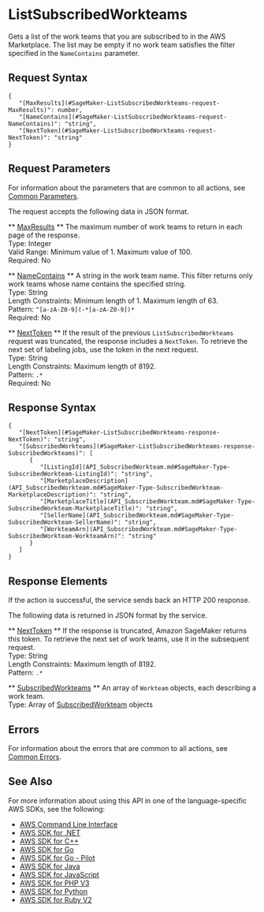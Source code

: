 # ListSubscribedWorkteams<a name="API_ListSubscribedWorkteams"></a>

Gets a list of the work teams that you are subscribed to in the AWS Marketplace\. The list may be empty if no work team satisfies the filter specified in the `NameContains` parameter\.

## Request Syntax<a name="API_ListSubscribedWorkteams_RequestSyntax"></a>

```
{
   "[MaxResults](#SageMaker-ListSubscribedWorkteams-request-MaxResults)": number,
   "[NameContains](#SageMaker-ListSubscribedWorkteams-request-NameContains)": "string",
   "[NextToken](#SageMaker-ListSubscribedWorkteams-request-NextToken)": "string"
}
```

## Request Parameters<a name="API_ListSubscribedWorkteams_RequestParameters"></a>

For information about the parameters that are common to all actions, see [Common Parameters](CommonParameters.md)\.

The request accepts the following data in JSON format\.

 ** [MaxResults](#API_ListSubscribedWorkteams_RequestSyntax) **   <a name="SageMaker-ListSubscribedWorkteams-request-MaxResults"></a>
The maximum number of work teams to return in each page of the response\.  
Type: Integer  
Valid Range: Minimum value of 1\. Maximum value of 100\.  
Required: No

 ** [NameContains](#API_ListSubscribedWorkteams_RequestSyntax) **   <a name="SageMaker-ListSubscribedWorkteams-request-NameContains"></a>
A string in the work team name\. This filter returns only work teams whose name contains the specified string\.  
Type: String  
Length Constraints: Minimum length of 1\. Maximum length of 63\.  
Pattern: `^[a-zA-Z0-9](-*[a-zA-Z0-9])*`   
Required: No

 ** [NextToken](#API_ListSubscribedWorkteams_RequestSyntax) **   <a name="SageMaker-ListSubscribedWorkteams-request-NextToken"></a>
If the result of the previous `ListSubscribedWorkteams` request was truncated, the response includes a `NextToken`\. To retrieve the next set of labeling jobs, use the token in the next request\.  
Type: String  
Length Constraints: Maximum length of 8192\.  
Pattern: `.*`   
Required: No

## Response Syntax<a name="API_ListSubscribedWorkteams_ResponseSyntax"></a>

```
{
   "[NextToken](#SageMaker-ListSubscribedWorkteams-response-NextToken)": "string",
   "[SubscribedWorkteams](#SageMaker-ListSubscribedWorkteams-response-SubscribedWorkteams)": [ 
      { 
         "[ListingId](API_SubscribedWorkteam.md#SageMaker-Type-SubscribedWorkteam-ListingId)": "string",
         "[MarketplaceDescription](API_SubscribedWorkteam.md#SageMaker-Type-SubscribedWorkteam-MarketplaceDescription)": "string",
         "[MarketplaceTitle](API_SubscribedWorkteam.md#SageMaker-Type-SubscribedWorkteam-MarketplaceTitle)": "string",
         "[SellerName](API_SubscribedWorkteam.md#SageMaker-Type-SubscribedWorkteam-SellerName)": "string",
         "[WorkteamArn](API_SubscribedWorkteam.md#SageMaker-Type-SubscribedWorkteam-WorkteamArn)": "string"
      }
   ]
}
```

## Response Elements<a name="API_ListSubscribedWorkteams_ResponseElements"></a>

If the action is successful, the service sends back an HTTP 200 response\.

The following data is returned in JSON format by the service\.

 ** [NextToken](#API_ListSubscribedWorkteams_ResponseSyntax) **   <a name="SageMaker-ListSubscribedWorkteams-response-NextToken"></a>
If the response is truncated, Amazon SageMaker returns this token\. To retrieve the next set of work teams, use it in the subsequent request\.  
Type: String  
Length Constraints: Maximum length of 8192\.  
Pattern: `.*` 

 ** [SubscribedWorkteams](#API_ListSubscribedWorkteams_ResponseSyntax) **   <a name="SageMaker-ListSubscribedWorkteams-response-SubscribedWorkteams"></a>
An array of `Workteam` objects, each describing a work team\.  
Type: Array of [SubscribedWorkteam](API_SubscribedWorkteam.md) objects

## Errors<a name="API_ListSubscribedWorkteams_Errors"></a>

For information about the errors that are common to all actions, see [Common Errors](CommonErrors.md)\.

## See Also<a name="API_ListSubscribedWorkteams_SeeAlso"></a>

For more information about using this API in one of the language\-specific AWS SDKs, see the following:
+  [AWS Command Line Interface](https://docs.aws.amazon.com/goto/aws-cli/sagemaker-2017-07-24/ListSubscribedWorkteams) 
+  [AWS SDK for \.NET](https://docs.aws.amazon.com/goto/DotNetSDKV3/sagemaker-2017-07-24/ListSubscribedWorkteams) 
+  [AWS SDK for C\+\+](https://docs.aws.amazon.com/goto/SdkForCpp/sagemaker-2017-07-24/ListSubscribedWorkteams) 
+  [AWS SDK for Go](https://docs.aws.amazon.com/goto/SdkForGoV1/sagemaker-2017-07-24/ListSubscribedWorkteams) 
+  [AWS SDK for Go \- Pilot](https://docs.aws.amazon.com/goto/SdkForGoPilot/sagemaker-2017-07-24/ListSubscribedWorkteams) 
+  [AWS SDK for Java](https://docs.aws.amazon.com/goto/SdkForJava/sagemaker-2017-07-24/ListSubscribedWorkteams) 
+  [AWS SDK for JavaScript](https://docs.aws.amazon.com/goto/AWSJavaScriptSDK/sagemaker-2017-07-24/ListSubscribedWorkteams) 
+  [AWS SDK for PHP V3](https://docs.aws.amazon.com/goto/SdkForPHPV3/sagemaker-2017-07-24/ListSubscribedWorkteams) 
+  [AWS SDK for Python](https://docs.aws.amazon.com/goto/boto3/sagemaker-2017-07-24/ListSubscribedWorkteams) 
+  [AWS SDK for Ruby V2](https://docs.aws.amazon.com/goto/SdkForRubyV2/sagemaker-2017-07-24/ListSubscribedWorkteams) 